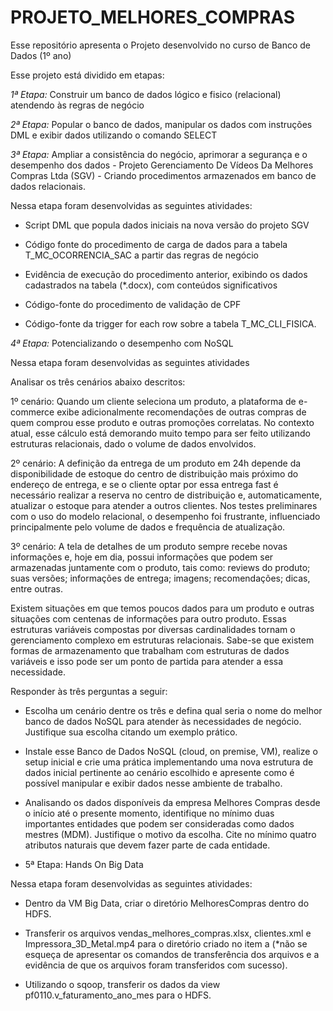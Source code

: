 # PROJETO_MELHORES_COMPRAS

Esse repositório apresenta o Projeto desenvolvido no curso de Banco de Dados (1º ano)

Esse projeto está dividido em etapas:

*1ª Etapa:* Construir um banco de dados lógico e fisico (relacional) atendendo às regras de negócio

*2ª Etapa:* Popular o banco de dados, manipular os dados com instruções DML e exibir dados utilizando o comando SELECT

*3ª Etapa:* Ampliar a consistência do negócio, aprimorar a segurança e o desempenho dos dados - Projeto Gerenciamento De Vídeos Da Melhores Compras Ltda (SGV) - Criando procedimentos armazenados em banco de dados relacionais.

Nessa etapa foram desenvolvidas as seguintes atividades:

*  Script DML  que popula dados iniciais na nova versão do projeto SGV

*  Código fonte do procedimento de carga de dados para a tabela T_MC_OCORRENCIA_SAC a partir das regras de negócio

*  Evidência de execução do procedimento anterior, exibindo os dados cadastrados na tabela (*.docx), com conteúdos significativos

*  Código-fonte do procedimento de validação de CPF

*  Código-fonte da trigger for each row sobre a tabela T_MC_CLI_FISICA.

*4ª Etapa:* Potencializando o desempenho com NoSQL 

Nessa etapa foram desenvolvidas as seguintes atividades

Analisar os três cenários abaixo descritos:

1º cenário: Quando um cliente seleciona um produto, a plataforma de e-commerce exibe adicionalmente recomendações de outras compras de quem comprou esse produto e outras promoções correlatas. No contexto atual, esse cálculo está demorando muito tempo para ser feito utilizando estruturas relacionais, dado o volume de dados envolvidos.

2º cenário: A definição da entrega de um produto em 24h depende da disponibilidade de estoque do centro de distribuição mais próximo do endereço de entrega, e se o cliente optar por essa entrega fast é necessário realizar a reserva no centro de distribuição e, automaticamente, atualizar o estoque para atender a outros clientes. Nos testes preliminares com o uso do modelo relacional, o desempenho foi frustrante, influenciado principalmente pelo volume de dados e frequência de atualização.

3º cenário: A tela de detalhes de um produto sempre recebe novas informações e, hoje em dia, possui informações que podem ser armazenadas juntamente com o produto, tais como: reviews do produto; suas versões; informações de entrega; imagens; recomendações; dicas, entre outras.

Existem situações em que temos poucos dados para um produto e outras situações com centenas de informações para outro produto. Essas estruturas variáveis compostas por diversas cardinalidades tornam o gerenciamento complexo em estruturas relacionais.  Sabe-se que existem formas de armazenamento que trabalham com estruturas de dados variáveis e isso pode ser um ponto de partida para atender a essa necessidade.

Responder às três perguntas a seguir:

*  Escolha um cenário dentre os três e defina qual seria o nome do melhor banco de dados NoSQL para atender às necessidades de negócio. Justifique sua escolha citando um exemplo prático.

*  Instale esse Banco de Dados NoSQL (cloud, on premise, VM), realize o setup inicial e crie uma prática implementando uma nova estrutura de dados inicial pertinente ao cenário escolhido e apresente como é possível manipular e exibir dados nesse ambiente de trabalho.

*  Analisando os dados disponíveis da empresa Melhores Compras desde o início até o presente momento, identifique no mínimo duas importantes entidades que podem ser consideradas como dados mestres (MDM). Justifique o motivo da escolha. Cite no mínimo quatro atributos naturais que devem fazer parte de cada entidade.

* 5ª Etapa: Hands On Big Data

 Nessa etapa foram desenvolvidas as seguintes atividades: 
 
*  Dentro da VM Big Data, criar o diretório MelhoresCompras dentro do HDFS.

*  Transferir os arquivos vendas_melhores_compras.xlsx, clientes.xml e Impressora_3D_Metal.mp4 para o diretório criado no item a (*não se esqueça de apresentar os comandos de transferência dos arquivos e a evidência de que os arquivos foram transferidos com sucesso).

*  Utilizando o sqoop, transferir os dados da view pf0110.v_faturamento_ano_mes para o HDFS.
